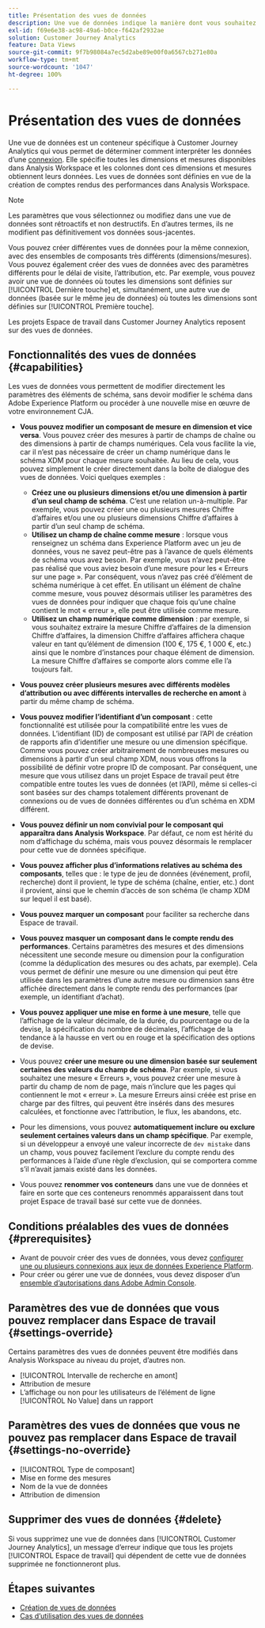```yaml
---
title: Présentation des vues de données
description: Une vue de données indique la manière dont vous souhaitez interpréter les éléments de données dans la connexion CJA, tels que les mesures, les dimensions, les sessions, etc.
exl-id: f69e6e38-ac98-49a6-b0ce-f642af2932ae
solution: Customer Journey Analytics
feature: Data Views
source-git-commit: 9f7b98084a7ec5d2abe89e00f0a6567cb271e80a
workflow-type: tm+mt
source-wordcount: '1047'
ht-degree: 100%

---
```


# Présentation des vues de données

Une vue de données est un conteneur spécifique à Customer Journey Analytics qui vous permet de déterminer comment interpréter les données d’une [connexion](/help/connections/create-connection.md). Elle spécifie toutes les dimensions et mesures disponibles dans Analysis Workspace et les colonnes dont ces dimensions et mesures obtiennent leurs données. Les vues de données sont définies en vue de la création de comptes rendus des performances dans Analysis Workspace.

>[!NOTE]
>
>Les paramètres que vous sélectionnez ou modifiez dans une vue de données sont rétroactifs et non destructifs. En d’autres termes, ils ne modifient pas définitivement vos données sous-jacentes.

Vous pouvez créer différentes vues de données pour la même connexion, avec des ensembles de composants très différents (dimensions/mesures). Vous pouvez également créer des vues de données avec des paramètres différents pour le délai de visite, lʼattribution, etc. Par exemple, vous pouvez avoir une vue de données où toutes les dimensions sont définies sur [!UICONTROL Dernière touche] et, simultanément, une autre vue de données (basée sur le même jeu de données) où toutes les dimensions sont définies sur [!UICONTROL Première touche].

Les projets Espace de travail dans Customer Journey Analytics reposent sur des vues de données.

## Fonctionnalités des vues de données {#capabilities}

Les vues de données vous permettent de modifier directement les paramètres des éléments de schéma, sans devoir modifier le schéma dans Adobe Experience Platform ou procéder à une nouvelle mise en œuvre de votre environnement CJA.

* **Vous pouvez modifier un composant de mesure en dimension et vice versa**. Vous pouvez créer des mesures à partir de champs de chaîne ou des dimensions à partir de champs numériques. Cela vous facilite la vie, car il nʼest pas nécessaire de créer un champ numérique dans le schéma XDM pour chaque mesure souhaitée. Au lieu de cela, vous pouvez simplement le créer directement dans la boîte de dialogue des vues de données. Voici quelques exemples :
   * **Créez une ou plusieurs dimensions et/ou une dimension à partir dʼun seul champ de schéma**. Cʼest une relation un-à-multiple. Par exemple, vous pouvez créer une ou plusieurs mesures Chiffre dʼaffaires et/ou une ou plusieurs dimensions Chiffre dʼaffaires à partir dʼun seul champ de schéma.
   * **Utilisez un champ de chaîne comme mesure** : lorsque vous renseignez un schéma dans Experience Platform avec un jeu de données, vous ne savez peut-être pas à lʼavance de quels éléments de schéma vous avez besoin. Par exemple, vous nʼavez peut-être pas réalisé que vous aviez besoin dʼune mesure pour les « Erreurs sur une page ». Par conséquent, vous nʼavez pas créé dʼélément de schéma numérique à cet effet. En utilisant un élément de chaîne comme mesure, vous pouvez désormais utiliser les paramètres des vues de données pour indiquer que chaque fois quʼune chaîne contient le mot « erreur », elle peut être utilisée comme mesure.
   * **Utilisez un champ numérique comme dimension** : par exemple, si vous souhaitez extraire la mesure Chiffre dʼaffaires de la dimension Chiffre dʼaffaires, la dimension Chiffre dʼaffaires affichera chaque valeur en tant quʼélément de dimension (100 €, 175 €, 1 000 €, etc.) ainsi que le nombre dʼinstances pour chaque élément de dimension. La mesure Chiffre dʼaffaires se comporte alors comme elle lʼa toujours fait.

* **Vous pouvez créer plusieurs mesures avec différents modèles dʼattribution ou avec différents intervalles de recherche en amont** à partir du même champ de schéma.

* **Vous pouvez modifier lʼidentifiant dʼun composant** : cette fonctionnalité est utilisée pour la compatibilité entre les vues de données. Lʼidentifiant (ID) de composant est utilisé par lʼAPI de création de rapports afin dʼidentifier une mesure ou une dimension spécifique. Comme vous pouvez créer arbitrairement de nombreuses mesures ou dimensions à partir dʼun seul champ XDM, nous vous offrons la possibilité de définir votre propre ID de composant. Par conséquent, une mesure que vous utilisez dans un projet Espace de travail peut être compatible entre toutes les vues de données (et lʼAPI), même si celles-ci sont basées sur des champs totalement différents provenant de connexions ou de vues de données différentes ou dʼun schéma en XDM différent.

* **Vous pouvez définir un nom convivial pour le composant qui apparaîtra dans Analysis Workspace**. Par défaut, ce nom est hérité du nom dʼaffichage du schéma, mais vous pouvez désormais le remplacer pour cette vue de données spécifique.

* **Vous pouvez afficher plus dʼinformations relatives au schéma des composants**, telles que : le type de jeu de données (événement, profil, recherche) dont il provient, le type de schéma (chaîne, entier, etc.) dont il provient, ainsi que le chemin dʼaccès de son schéma (le champ XDM sur lequel il est basé).

* **Vous pouvez marquer un composant** pour faciliter sa recherche dans Espace de travail.

* **Vous pouvez masquer un composant dans le compte rendu des performances**. Certains paramètres des mesures et des dimensions nécessitent une seconde mesure ou dimension pour la configuration (comme la déduplication des mesures ou des achats, par exemple). Cela vous permet de définir une mesure ou une dimension qui peut être utilisée dans les paramètres dʼune autre mesure ou dimension sans être affichée directement dans le compte rendu des performances (par exemple, un identifiant dʼachat).

* **Vous pouvez appliquer une mise en forme à une mesure**, telle que lʼaffichage de la valeur décimale, de la durée, du pourcentage ou de la devise, la spécification du nombre de décimales, lʼaffichage de la tendance à la hausse en vert ou en rouge et la spécification des options de devise.

* Vous pouvez **créer une mesure ou une dimension basée sur seulement certaines des valeurs du champ de schéma**. Par exemple, si vous souhaitez une mesure « Erreurs », vous pouvez créer une mesure à partir du champ de nom de page, mais nʼinclure que les pages qui contiennent le mot « erreur ». La mesure Erreurs ainsi créée est prise en charge par des filtres, qui peuvent être insérés dans des mesures calculées, et fonctionne avec lʼattribution, le flux, les abandons, etc.

* Pour les dimensions, vous pouvez **automatiquement inclure ou exclure seulement certaines valeurs dans un champ spécifique**. Par exemple, si un développeur a envoyé une valeur incorrecte de `dev mistake` dans un champ, vous pouvez facilement lʼexclure du compte rendu des performances à lʼaide dʼune règle dʼexclusion, qui se comportera comme sʼil nʼavait jamais existé dans les données.

* Vous pouvez **renommer vos conteneurs** dans une vue de données et faire en sorte que ces conteneurs renommés apparaissent dans tout projet Espace de travail basé sur cette vue de données.

## Conditions préalables des vues de données {#prerequisites}

* Avant de pouvoir créer des vues de données, vous devez [configurer une ou plusieurs connexions aux jeux de données Experience Platform](/help/connections/create-connection.md).
* Pour créer ou gérer une vue de données, vous devez disposer dʼun [ensemble dʼautorisations dans Adobe Admin Console](https://experienceleague.adobe.com/docs/analytics-platform/using/cja-overview/cja-overview.html?lang=fr#admin-access-permissions).

## Paramètres des vue de données que vous pouvez remplacer dans Espace de travail {#settings-override}

Certains paramètres des vues de données peuvent être modifiés dans Analysis Workspace au niveau du projet, dʼautres non.

* [!UICONTROL Intervalle de recherche en amont]
* Attribution de mesure
* Lʼaffichage ou non pour les utilisateurs de lʼélément de ligne [!UICONTROL No Value] dans un rapport

## Paramètres des vues de données que vous ne pouvez pas remplacer dans Espace de travail {#settings-no-override}

* [!UICONTROL Type de composant]
* Mise en forme des mesures
* Nom de la vue de données
* Attribution de dimension

## Supprimer des vues de données {#delete}

Si vous supprimez une vue de données dans [!UICONTROL Customer Journey Analytics], un message dʼerreur indique que tous les projets [!UICONTROL Espace de travail] qui dépendent de cette vue de données supprimée ne fonctionneront plus.

## Étapes suivantes

* [Création de vues de données](/help/data-views/create-dataview.md)
* [Cas dʼutilisation des vues de données](/help/data-views/data-views-usecases.md)
